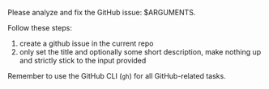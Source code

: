 Please analyze and fix the GitHub issue: $ARGUMENTS.

Follow these steps:

1. create a github issue in the current repo
2. only set the title and optionally some short description, make nothing up and strictly stick to the input provided  

Remember to use the GitHub CLI (`gh`) for all GitHub-related tasks.